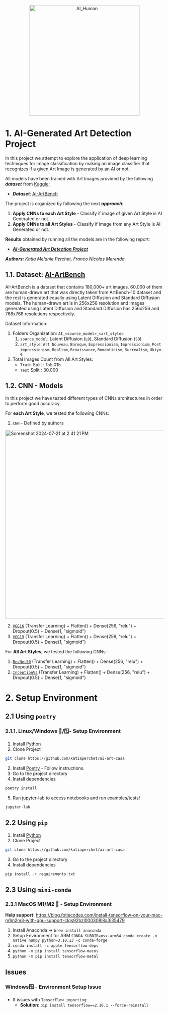 <p align="center">
  <img src="https://github.com/user-attachments/assets/e267b71c-1f05-4d44-92a6-2d6444202d7a" alt="AI_Human" width=350>
</p>

# 1. AI-Generated Art Detection Project

In this project we attempt to explore the application of deep learning techniques for image classification
by making an image classifier that recognizes if a given Art Image is generated by an AI or not.

All models have been trained with Art Images provided by the following **_dataset_** from [Kaggle](https://www.kaggle.com/):
- **_Dataset_**: [AI-ArtBench](https://www.kaggle.com/datasets/ravidussilva/real-ai-art)

The project is organized by following the next **_approach_**:
1. **Apply CNNs to each Art Style** - Classify if image of given Art Style is AI Generated or not.
2. **Apply CNNs to all Art Styles** - Classify if image from any Art Style is AI Generated or not.

**Results** obtained by running all the models are in the following report:
- [**_AI-Generated Art Detection Project_**]()

_**Authors**: Katia Melanie Perchet, Franco Nicolas Merenda._

## 1.1. Dataset: [AI-ArtBench](https://www.kaggle.com/datasets/ravidussilva/real-ai-art)
AI-ArtBench is a dataset that contains 180,000+ art images. 60,000 of them are human-drawn art that was 
directly taken from ArtBench-10 dataset and the rest is generated equally using Latent Diffusion and 
Standard Diffusion models. The human-drawn art is in 256x256 resolution and images generated using 
Latent Diffusion and Standard Diffusion has 256x256 and 768x768 resolutions respectively.

Dataset Information:
1. Folders Organization: `AI_<source_model>_<art_style>`
   1. `source_model`: Latent Diffusion (`LD`), Standard Diffusion (`SD`)
   2. `art_style`: `Art Nouveau`, `Baroque`, `Expressionism`, `Impressionism`, `Post impressionism`, `Realism`, `Renaissance`, `Romanticism`, `Surrealism`, `Ukiyo-e`
2. Total Images Count from All Art Styles:
   - `Train` Split : 155,015 
   - `Test` Split : 30,000


## 1.2. CNN - Models
In this project we have tested different types of CNNs architectures in order to perform good accuracy.

For **each Art Style**, we tested the following CNNs:
1. `CNN` - Defined by authors
  
  <img width="597" alt="Screenshot 2024-07-21 at 2 41 21 PM" src="https://github.com/user-attachments/assets/fe976d47-22ad-49ca-85af-b5739537761f">

2. [`VGG16`](https://keras.io/api/applications/vgg/) (Transfer Learning) + Flatten() + Dense(256, "relu") + Dropout(0.5) + Dense(1, "sigmoid")
3. [`VGG19`](https://keras.io/api/applications/vgg/) (Transfer Learning) + Flatten() + Dense(256, "relu") + Dropout(0.5) + Dense(1, "sigmoid")

For **All Art Styles**, we tested the following CNNs:
1. [`ResNet50`](https://keras.io/api/applications/resnet/) (Transfer Learning) + Flatten() + Dense(256, "relu") + Dropout(0.5) + Dense(1, "sigmoid")
2. [`InceptionV3`](https://keras.io/api/applications/inceptionv3/) (Transfer Learning) + Flatten() + Dense(256, "relu") + Dropout(0.5) + Dense(1, "sigmoid")

# 2. Setup Environment

## 2.1 Using `poetry`
###  2.1.1. Linux/Windows 🐧/🪟- Setup Environment
1. Install [Python](https://www.python.org/downloads/)
2. Clone Project
```bash
git clone https://github.com/katiaperchet/ai-art-casa
```
2. Install [Poetry](https://python-poetry.org/docs/#installation) - Follow instructions.
3. Go to the project directory
4. Install dependencies
```bash
poetry install
```
5. Run jupyter-lab to access notebooks and run examples/tests!
```bash
jupyter-lab
```
## 2.2 Using `pip`
1. Install [Python](https://www.python.org/downloads/)
2. Clone Project
```bash
git clone https://github.com/katiaperchet/ai-art-casa
```
3. Go to the project directory
4. Install dependencies
```bash
pip install -r requirements.txt
```

## 2.3 Using `mini-conda`

### 2.3.1 MacOS M1/M2 🍎 - Setup Environment

**Help support:** https://blog.fotiecodes.com/install-tensorflow-on-your-mac-m1m2m3-with-gpu-support-clqs92bzl000308l8a3i35479

1. Install Anaconda → `brew install anaconda`
2. Setup Environment for ARM  `CONDA_SUBDIR=osx-arm64 conda create -n native numpy python=3.10.13 -c conda-forge`
3. `conda install -c apple tensorflow-deps`
4. `python -m pip install tensorflow-macos`
5. `python -m pip install tensorflow-metal`


## Issues
### Windows🪟 - Environment Setup Issue
- If issues with `TensorFlow importing`:
    - **Solution**: `pip install tensorflow==2.16.1 --force-reinstall`
 

